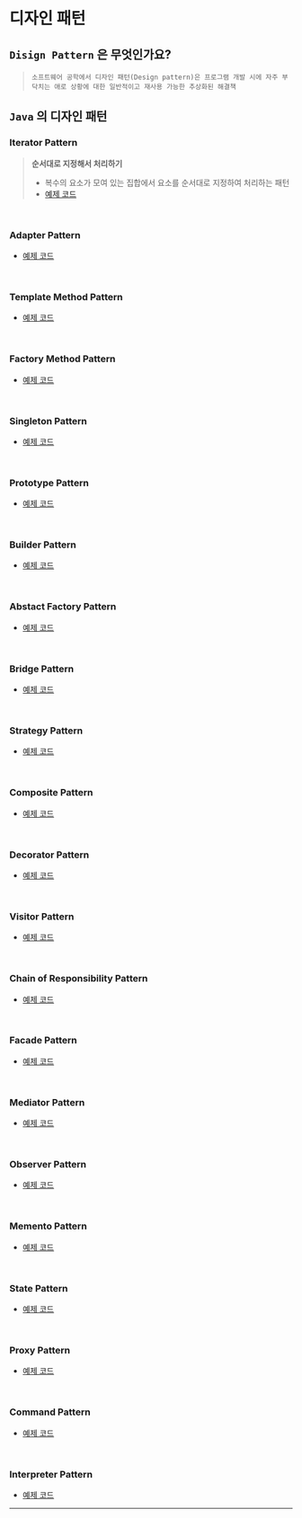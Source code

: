 # 디자인 패턴

## `Disign Pattern` 은 무엇인가요?
> `소프트웨어 공학에서 디자인 패턴(Design pattern)은 프로그램 개발 시에 자주 부닥치는 애로 상황에 대한 일반적이고 재사용 가능한 추상화된 해결책`


## `Java` 의 디자인 패턴

### Iterator Pattern
> **순서대로 지정해서 처리하기**
> - 복수의 요소가 모여 있는 집합에서 요소를 순서대로 지정하여 처리하는 패턴
> - [예제 코드](https://github.com/InSeong-So/Java-DisignPattern/tree/master/src/main/java/designPattern/chapter01/iterator)

<br>

### Adapter Pattern
- [예제 코드](https://github.com/InSeong-So/Java-DisignPattern/tree/master/src/main/java/designPattern/chapter02/adapter)

<br>

### Template Method Pattern
- [예제 코드](https://github.com/InSeong-So/Java-DisignPattern/tree/master/src/main/java/designPattern/chapter03/templateMethod)

<br>

### Factory Method Pattern
- [예제 코드](https://github.com/InSeong-So/Java-DisignPattern/tree/master/src/main/java/designPattern/chapter04/factoryMethod)

<br>

### Singleton Pattern
- [예제 코드](https://github.com/InSeong-So/Java-DisignPattern/tree/master/src/main/java/designPattern/chapter05/singleton)

<br>

### Prototype Pattern
- [예제 코드](https://github.com/InSeong-So/Java-DisignPattern/tree/master/src/main/java/designPattern/chapter06/prototype)

<br>

### Builder Pattern
- [예제 코드](https://github.com/InSeong-So/Java-DisignPattern/tree/master/src/main/java/designPattern/chapter07/builder)

<br>

### Abstact Factory Pattern
- [예제 코드](https://github.com/InSeong-So/Java-DisignPattern/tree/master/src/main/java/designPattern/chapter08/abstractFactory)

<br>

### Bridge Pattern
- [예제 코드](https://github.com/InSeong-So/Java-DisignPattern/tree/master/src/main/java/designPattern/chapter09/bridge)

<br>

### Strategy Pattern
- [예제 코드](https://github.com/InSeong-So/Java-DisignPattern/tree/master/src/main/java/designPattern/chapter10/strategy)

<br>

### Composite Pattern
- [예제 코드](https://github.com/InSeong-So/Java-DisignPattern/tree/master/src/main/java/designPattern/chapter11/composite)

<br>

### Decorator Pattern
- [예제 코드](https://github.com/InSeong-So/Java-DisignPattern/tree/master/src/main/java/designPattern/chapter12/decorator)

<br>

### Visitor Pattern
- [예제 코드](https://github.com/InSeong-So/Java-DisignPattern/tree/master/src/main/java/designPattern/chapter13/visitor)

<br>

### Chain of Responsibility Pattern
- [예제 코드](https://github.com/InSeong-So/Java-DisignPattern/tree/master/src/main/java/designPattern/chapter14/chain_of_responsibility)

<br>

### Facade Pattern
- [예제 코드](https://github.com/InSeong-So/Java-DisignPattern/tree/master/src/main/java/designPattern/chapter15/facade)

<br>

### Mediator Pattern
- [예제 코드](https://github.com/InSeong-So/Java-DisignPattern/tree/master/src/main/java/designPattern/chapter16/mediator)

<br>

### Observer Pattern
- [예제 코드](https://github.com/InSeong-So/Java-DisignPattern/tree/master/src/main/java/designPattern/chapter17/observer)

<br>

### Memento Pattern
- [예제 코드](https://github.com/InSeong-So/Java-DisignPattern/tree/master/src/main/java/designPattern/chapter18/memento)

<br>

### State Pattern
- [예제 코드](https://github.com/InSeong-So/Java-DisignPattern/tree/master/src/main/java/designPattern/chapter19/state)

<br>

### Proxy Pattern
- [예제 코드](https://github.com/InSeong-So/Java-DisignPattern/tree/master/src/main/java/designPattern/chapter21/proxy)

<br>

### Command Pattern
- [예제 코드](https://github.com/InSeong-So/Java-DisignPattern/tree/master/src/main/java/designPattern/chapter22/command)

<br>

### Interpreter Pattern
- [예제 코드](https://github.com/InSeong-So/Java-DisignPattern/tree/master/src/main/java/designPattern/chapter23/interpreter)

<hr>
<br>